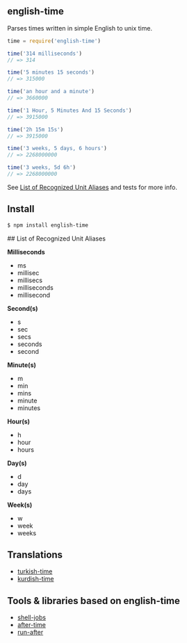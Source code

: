 ## english-time

Parses times written in simple English to unix time.

```js
time = require('english-time')

time('314 milliseconds')
// => 314

time('5 minutes 15 seconds')
// => 315000

time('an hour and a minute')
// => 3660000

time('1 Hour, 5 Minutes And 15 Seconds')
// => 3915000

time('2h 15m 15s')
// => 3915000

time('3 weeks, 5 days, 6 hours')
// => 2268000000

time('3 weeks, 5d 6h')
// => 2268000000

```

See [List of Recognized Unit Aliases](#ref) and tests for more info.

## Install

```bash
$ npm install english-time
```

<a name="ref" />
## List of Recognized Unit Aliases

**Milliseconds**

* ms
* millisec
* millisecs
* milliseconds
* millisecond

**Second(s)**

* s
* sec
* secs
* seconds
* second

**Minute(s)**

* m
* min
* mins
* minute
* minutes

**Hour(s)**

* h
* hour
* hours

**Day(s)**

* d
* day
* days

**Week(s)**

* w
* week
* weeks

## Translations

* [turkish-time](http://github.com/azer/turkish-time)
* [kurdish-time](http://github.com/azer/kurdish-time)

## Tools & libraries based on english-time

* [shell-jobs](http://github.com/azer/shell-jobs)
* [after-time](http://github.com/azer/after-time)
* [run-after](http://github.com/azer/run-after)
